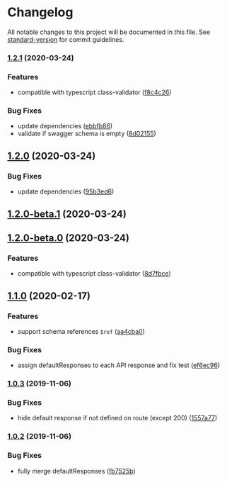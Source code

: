 # Changelog

All notable changes to this project will be documented in this file. See [standard-version](https://github.com/conventional-changelog/standard-version) for commit guidelines.

### [1.2.1](https://github.com/o2team/koa-joi-router-docs/compare/v1.1.0...v1.2.1) (2020-03-24)


### Features

* compatible with typescript class-validator ([f8c4c26](https://github.com/o2team/koa-joi-router-docs/commit/f8c4c26237bf54880e7ec35c9d44e25222c167ee))


### Bug Fixes

* update dependencies ([ebbfb86](https://github.com/o2team/koa-joi-router-docs/commit/ebbfb8681a0504573f4debfef3155bb072f92309))
* validate if swagger schema is empty ([8d02155](https://github.com/o2team/koa-joi-router-docs/commit/8d02155f965f86c17fc3d1ecfa97fb44111739f8))

## [1.2.0](https://github.com/o2team/koa-joi-router-docs/compare/v1.2.0-beta.1...v1.2.0) (2020-03-24)


### Bug Fixes

* update dependencies ([95b3ed6](https://github.com/o2team/koa-joi-router-docs/commit/95b3ed6139e16eb3aa17c553e499049854ffc063))

## [1.2.0-beta.1](https://github.com/o2team/koa-joi-router-docs/compare/v1.2.0-beta.0...v1.2.0-beta.1) (2020-03-24)

## [1.2.0-beta.0](https://github.com/o2team/koa-joi-router-docs/compare/v1.1.0...v1.2.0-beta.0) (2020-03-24)


### Features

* compatible with typescript class-validator ([8d7fbce](https://github.com/o2team/koa-joi-router-docs/commit/8d7fbcea970f99f5dd862c5df43f7e16657487b0))

## [1.1.0](https://github.com/o2team/koa-joi-router-docs/compare/v1.0.3...v1.1.0) (2020-02-17)


### Features

* support schema references `$ref` ([aa4cba0](https://github.com/o2team/koa-joi-router-docs/commit/aa4cba04b747b2467746518334a880c643cb41c7))


### Bug Fixes

* assign defaultResponses to each API response and fix test ([ef6ec96](https://github.com/o2team/koa-joi-router-docs/commit/ef6ec9620c2bdeb95e86abc8d81b6e385b69bf07))

### [1.0.3](https://github.com/o2team/koa-joi-router-docs/compare/v1.0.2...v1.0.3) (2019-11-06)


### Bug Fixes

* hide default response if not defined on route (except 200) ([1557a77](https://github.com/o2team/koa-joi-router-docs/commit/1557a770dd33e3c6b185d9d40cc1070efb47973a))

### [1.0.2](https://github.com/o2team/koa-joi-router-docs/compare/v1.0.1...v1.0.2) (2019-11-06)


### Bug Fixes

* fully merge defaultResponses ([fb7525b](https://github.com/o2team/koa-joi-router-docs/commit/fb7525b07c0d2855924a33b73d1bd65b545782bd))

